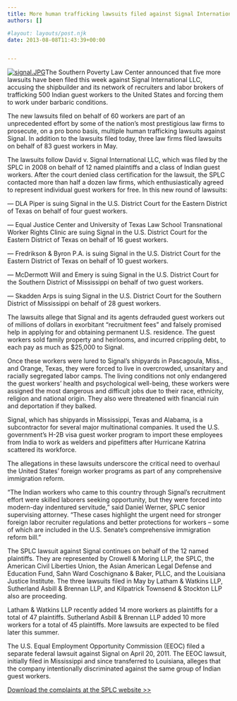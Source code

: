 ```yaml
---
title: More human trafficking lawsuits filed against Signal International
authors: []

#layout: layouts/post.njk
date: 2013-08-08T11:43:39+00:00


---
```


[![signal.JPG](/uploads/signal-thumb-240x176-864.jpg)][1]The Southern Poverty Law Center announced that five more lawsuits have been filed this week against Signal International LLC, accusing the shipbuilder and its network of recruiters and labor brokers of trafficking 500 Indian guest workers to the United States and forcing them to work under barbaric conditions.

The new lawsuits filed on behalf of 60 workers are part of an unprecedented effort by some of the nation’s most prestigious law firms to prosecute, on a pro bono basis, multiple human trafficking lawsuits against Signal. In addition to the lawsuits filed today, three law firms filed lawsuits on behalf of 83 guest workers in May.

The lawsuits follow David v. Signal International LLC, which was filed by the SPLC in 2008 on behalf of 12 named plaintiffs and a class of Indian guest workers. After the court denied class certification for the lawsuit, the SPLC contacted more than half a dozen law firms, which enthusiastically agreed to represent individual guest workers for free. In this new round of lawsuits: 

— DLA Piper is suing Signal in the U.S. District Court for the Eastern District of Texas on behalf of four guest workers. 

— Equal Justice Center and University of Texas Law School Transnational Worker Rights Clinic are suing Signal in the U.S. District Court for the Eastern District of Texas on behalf of 16 guest workers.

— Fredrikson & Byron P.A. is suing Signal in the U.S. District Court for the Eastern District of Texas on behalf of 10 guest workers.

— McDermott Will and Emery is suing Signal in the U.S. District Court for the Southern District of Mississippi on behalf of two guest workers. 

— Skadden Arps is suing Signal in the U.S. District Court for the Southern District of Mississippi on behalf of 28 guest workers. 

The lawsuits allege that Signal and its agents defrauded guest workers out of millions of dollars in exorbitant “recruitment fees” and falsely promised help in applying for and obtaining permanent U.S. residence. The guest workers sold family property and heirlooms, and incurred crippling debt, to each pay as much as $25,000 to Signal. 

Once these workers were lured to Signal’s shipyards in Pascagoula, Miss., and Orange, Texas, they were forced to live in overcrowded, unsanitary and racially segregated labor camps. The living conditions not only endangered the guest workers’ health and psychological well-being, these workers were assigned the most dangerous and difficult jobs due to their race, ethnicity, religion and national origin. They also were threatened with financial ruin and deportation if they balked. 

Signal, which has shipyards in Mississippi, Texas and Alabama, is a subcontractor for several major multinational companies. It used the U.S. government’s H-2B visa guest worker program to import these employees from India to work as welders and pipefitters after Hurricane Katrina scattered its workforce. 

The allegations in these lawsuits underscore the critical need to overhaul the United States’ foreign worker programs as part of any comprehensive immigration reform. 

“The Indian workers who came to this country through Signal’s recruitment effort were skilled laborers seeking opportunity, but they were forced into modern-day indentured servitude,” said Daniel Werner, SPLC senior supervising attorney. “These cases highlight the urgent need for stronger foreign labor recruiter regulations and better protections for workers – some of which are included in the U.S. Senate’s comprehensive immigration reform bill.” 

The SPLC lawsuit against Signal continues on behalf of the 12 named plaintiffs. They are represented by Crowell & Moring LLP, the SPLC, the American Civil Liberties Union, the Asian American Legal Defense and Education Fund, Sahn Ward Coschignano & Baker, PLLC, and the Louisiana Justice Institute. The three lawsuits filed in May by Latham & Watkins LLP, Sutherland Asbill & Brennan LLP, and Kilpatrick Townsend & Stockton LLP also are proceeding. 

Latham & Watkins LLP recently added 14 more workers as plaintiffs for a total of 47 plaintiffs. Sutherland Asbill & Brennan LLP added 10 more workers for a total of 45 plaintiffs. More lawsuits are expected to be filed later this summer. 

The U.S. Equal Employment Opportunity Commission (EEOC) filed a separate federal lawsuit against Signal on April 20, 2011. The EEOC lawsuit, initially filed in Mississippi and since transferred to Louisiana, alleges that the company intentionally discriminated against the same group of Indian guest workers. 

[Download the complaints at the SPLC website >>][2]

[1]: /uploads/signal.JPG

[2]: https://www.splcenter.org/get-informed/news/more-human-trafficking-lawsuits-filed-against-signal-international#.UgOyhCrJBSE.facebook
